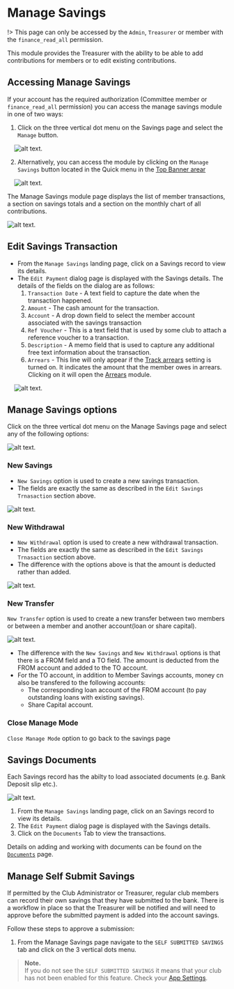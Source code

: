 # Manage Savings
!> This page can only be accessed by the `Admin`, `Treasurer` or member with the `finance_read_all` permission.

This module provides the Treasurer with the ability to be able to add contributions for members or to edit existing contributions.


## Accessing Manage Savings

If your account has the required authorization (Committee member or `finance_read_all` permission) you can access the manage savings module in one of two ways:

1. Click on the three vertical dot menu on the Savings page and select the `Manage` button.


&nbsp;&nbsp;&nbsp;&nbsp;![alt text](../images/3.1.2_Manage_Savings_Button.png "Manage Savings Mode Button :size=400").

2. Alternatively, you can access the module by clicking on the `Manage Savings` button located in the Quick menu in the [Top Banner arear](access-the-site/navigate-the-app?id=the-top-banner-area)


&nbsp;&nbsp;&nbsp;&nbsp;![alt text](../images/3.2_Manage_savings_quick_menu.png "Manage Savings Quick Menu :size=400").

The Manage Savings module page displays the list of member transactions, a section on savings totals and a section on the monthly chart of all contributions.


![alt text](../images/3.3_Manage_Savings_Page.png "Manage Savings Page :size=400").

## Edit Savings Transaction
- From the `Manage Savings` landing page, click on a Savings record to view its details.
- The `Edit Payment` dialog page is displayed with the Savings details. The details of the fields on the dialog are as follows:
    1. `Transaction Date` - A text field to capture the date when the transaction happened.
    1. `Amount` - The cash amount for the transaction.
    1. `Account` - A drop down field to select the member account associated with the savings transaction
    1. `Ref Voucher` - This is a text field that is used by some club to attach a reference voucher to a transaction.
    1. `Description` - A memo field that is used to capture any additional free text information about the transaction.
    1. `Arrears` - This line will only appear if the [Track arrears](admin-modules/app-settings?id=system-will-track-arrears) setting is turned on. It indicates the amount that the member owes in arrears. Clicking on it will open the [Arrears](user-modules/arrears.md) module.



&nbsp;&nbsp;&nbsp;&nbsp;![alt text](../images/3.3.1_Edit_Savings_Page.png "Edit Savings Dialog :size=400").

## Manage Savings options

Click on the three vertical dot menu on the Manage Savings page and select any of the following options:


![alt text](../images/3.1.4_Manage_Savings_Menu.png "Manage Savings Menu Options :size=400").

### New Savings
- `New Savings` option is used to create a new savings transaction.
- The fields are exactly the same as described in the `Edit Savings Trnasaction` section above.


![alt text](../images/3.3.4_New_Savings.png "New Saving Dialog :size=400").

### New Withdrawal
- `New Withdrawal` option is used to create a new withdrawal transaction.
- The fields are exactly the same as described in the `Edit Savings Trnasaction` section above.
- The difference with the options above is that the amount is deducted rather than added.

![alt text](../images/3.3.4_New_Withdrawal.png "New Savings Withdrawal Dialog :size=400").

### New Transfer
`New Transfer` option is used to create a new transfer between two members or between a member and another account(loan or share capital).

![alt text](../images/3.3.4_New_Transfer.png "New Savings Transfer Dialog :size=400").

- The difference with the `New Savings` and `New Withdrawal` options is that there is a FROM field and a TO field. The amount is deducted from the FROM account and added to the TO account.
- For the TO account, in addition to Member Savings accounts, money cn also be transfered to the following accounts:
    - The corresponding loan account of the FROM account (to pay outstanding loans with existing savings).
    - Share Capital account.

### Close Manage Mode
`Close Manage Mode` option to go back to the savings page
  

## Savings Documents
Each Savings record has the abilty to load associated documents (e.g. Bank Deposit slip etc.). 


![alt text](../images/3.3.2_Edit_Savings_Documents.png "Edit Savings Documents :size=400").

1. From the `Manage Savings` landing page, click on an Savings record to view its details.
1. The `Edit Payment` dialog page is displayed with the Savings details.
1. Click on the `Documents` Tab to view the transactions.

Details on adding and working with documents can be found on the [`Documents`](user-modules/documents.md) page.

## Manage Self Submit Savings

If permitted by the Club Administrator or Treasurer, regular club members can record their own savings that they have submitted to the bank. There is a workflow in place so that the Treasurer will be notified and will need to approve before the submitted payment is added into the account savings.

Follow these steps to approve a submission:

1. From the Manage Savings page navigate to the `SELF SUBMITTED SAVINGS` tab and click on the 3 vertical dots menu.
>**Note.** \
>If you do not see the `SELF SUBMITTED SAVINGS` it means that your club has not been enabled for this feature. Check your [App Settings](admin-modules/app-settings.md).